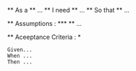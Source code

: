 ** As a ** ...
** I need ** ...
** So that ** ...

** Assumptions : ***
** ...

** Aceeptance Criteria : *
```
Given...
When ...
Then ...
```
